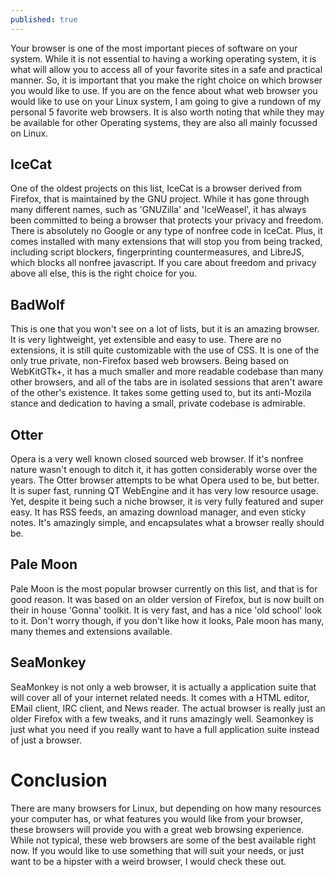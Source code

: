 ```yaml
---
published: true
---
```

Your browser is one of the most important pieces of software on your system. While it is not essential to having a working operating system, it is what will allow you to access all of your favorite sites in a safe and practical manner. So, it is important that you make the right choice on which browser you would like to use. If you are on the fence about what web browser you would like to use on your Linux system, I am going to give a rundown of my personal 5 favorite web browsers. It is also worth noting that while they may be available for other Operating systems, they are also all mainly focussed on Linux.

## IceCat

One of the oldest projects on this list, IceCat is a browser derived from Firefox, that is maintained by the GNU project. While it has gone through many different names, such as 'GNUZilla' and 'IceWeasel', it has always been committed to being a browser that protects your privacy and freedom. There is absolutely no Google or any type of nonfree code in IceCat. Plus, it comes installed with many extensions that will stop you from being tracked, including script blockers, fingerprinting countermeasures, and LibreJS, which blocks all nonfree javascript. If you care about freedom and privacy above all else, this is the right choice for you.

## BadWolf

This is one that you won't see on a lot of lists, but it is an amazing browser. It is very lightweight, yet extensible and easy to use. There are no extensions, it is still quite customizable with the use of CSS. It is one of the only true private, non-Firefox based web browsers. Being based on WebKitGTk+, it has a much smaller and more readable codebase than many other browsers, and all of the tabs are in isolated sessions that aren't aware of the other's existence. It takes some getting used to, but its anti-Mozila stance and dedication to having a small, private codebase is admirable.

## Otter

Opera is a very well known closed sourced web browser. If it's nonfree nature wasn't enough to ditch it, it has gotten considerably worse over the years. The Otter browser attempts to be what Opera used to be, but better. It is super fast, running QT WebEngine and it has very low resource usage. Yet, despite it being such a niche browser, it is very fully featured and super easy. It has RSS feeds, an amazing download manager, and even sticky notes. It's amazingly simple, and encapsulates what a browser really should be.

## Pale Moon

Pale Moon is the most popular browser currently on this list, and that is for good reason. It was based on an older version of Firefox, but is now built on their in house 'Gonna' toolkit. It is very fast, and has a nice 'old school' look to it. Don't worry though, if you don't like how it looks, Pale moon has many, many themes and extensions available.

## SeaMonkey

SeaMonkey is not only a web browser, it is actually a application suite that will cover all of your internet related needs. It comes with a HTML editor, EMail client, IRC client, and News reader. The actual browser is really just an older Firefox with a few tweaks, and it runs amazingly well. Seamonkey is just what you need if you really want to have a full application suite instead of just a browser.

# Conclusion

There are many browsers for Linux, but depending on how many resources your computer has, or what features you would like from your browser, these browsers will provide you with a great web browsing experience. While not typical, these web browsers are some of the best available right now. If you would like to use something that will suit your needs, or just want to be a hipster with a weird browser, I would check these out.

